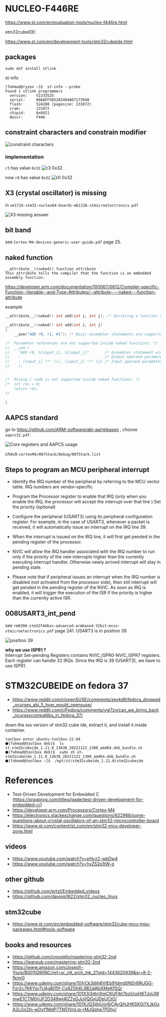 # NUCLEO-F446RE

https://www.st.com/en/evaluation-tools/nucleo-f446re.html

stm32cubeIDE:

https://www.st.com/en/development-tools/stm32cubeide.html

## packages

```shell
sudo dnf install stlink
```

st-info

```shell
[fahmad@ryzen ~]$  st-info --probe
Found 1 stlink programmers
  version:    V2J33S25
  serial:     066AFF505282494867173940
  flash:      524288 (pagesize: 131072)
  sram:       131072
  chipid:     0x0421
  descr:      F446
```

## constraint characters and constrain modifier

![constraint characters](./images/Screenshot_2022-10-22_14-39-20.png)

### implementation

`r3` has value `0x32`
![r3 0x32](./images/Screenshot_2022-10-22_14-47-08.png)

now `r0` has value `0x32`
![r0 0x32](./images/Screenshot_2022-10-22_14-47-59.png)

## X3 (crystal oscillator) is missing

in `um1724-stm32-nucleo64-boards-mb1136-stmicroelectronics.pdf`

![X3 missing answer](./images/Screenshot_2022-10-22_23-12-09.png)

## bit band

see `Cortex-M4-devices-generic-user-guide.pdf` page 25.

## naked function

```shell
__attribute__((naked)) function attribute
This attribute tells the compiler that the function is an embedded assembly function.
```

https://developer.arm.com/documentation/100067/0612/Compiler-specific-Function--Variable--and-Type-Attributes/--attribute----naked---function-attribute

example

```c
__attribute__((naked)) int add(int i, int j); /* Declaring a function with __attribute__((naked)). */

__attribute__((naked)) int add(int i, int j)
{
    __asm("ADD r0, r1, #1"); /* Basic assembler statements are supported. */

/*  Parameter references are not supported inside naked functions: */
//  __asm (
//    "ADD r0, %[input_i], %[input_j]"       /* Assembler statement with parameter references */
//    :                                      /* Output operand parameter */
//    : [input_i] "r" (i), [input_j] "r" (j) /* Input operand parameter */
//    );


/*  Mixing C code is not supported inside naked functions: */
/*  int res = 0;
    return res;
*/

}

```

## AAPCS standard

go to https://github.com/ARM-software/abi-aa/releases , choose `aapcs32.pdf`.

![Core registers and AAPCS usage](./images/Screenshot_2022-10-28_22-05-24.png)

check `cortexM4/007Stack/Debug/007Stack.list`

## Steps to program an MCU peripheral interrupt

- Identify the IRQ number of the peripheral by referring to the MCU vector table. IRQ numbers are vendor-specific

- Program the Processor register to enable that IRQ (only when you enable the IRQ, the processor will accept the interrupt over that line ).Set the priority (optional)

- Configure the peripheral (USART3) using its peripheral configuration register. For example, in the case of USART3, whenever a packet is received, it will automatically issue an interrupt on the IRQ line 39.

- When the interrupt is issued on the IRQ line, it will first get pended in the pending register of the processor.

- NVIC will allow the IRQ handler associated with the IRQ number to run only if the priority of the new interrupts higher than the currently executing interrupt handler. Otherwise newly arrived interrupt will stay in pending state.

- Please note that if peripheral issues an interrupt when the IRQ number is disabled (not activated from the processor side), then still interrupt will get pended in the pending register of the NVIC. As soon as IRQ is enabled, it will trigger the execution of the ISR if the priority is higher than the currently active ISR.

## 008USART3_int_pend

see `rm0390-stm32f446xx-advanced-armbased-32bit-mcus-stmicroelectronics.pdf` page 241. USART3 is in position 39

![position 39](./images/Screenshot_2022-10-29_19-59-57.png)

**why we use ISPR1 ?** \
Interrupt Set-pending Registers contains NVIC_ISPR0-NVIC_ISPR7 registers. Each register can handle 32 IRQs. Since the IRQ is 39 (USART3), we have to use ISPR1.

# STM32CUBEIDE on fedora 37

- https://www.reddit.com/r/openSUSE/comments/zevkd9/fedora_dropped_ncurses_abi_5_how_would_opensuse/
- https://www.reddit.com/r/Fedora/comments/ygl7zy/can_we_bring_back_ncursescompatlibs_in_fedora_37/

down the `deb` version of stm32 cube ide, extract it, and install it inside container.

```shell
toolbox enter ubuntu-toolbox-22.04
⬢[fahmad@toolbox deb]$  ls
st-stm32cubeide_1.11.0_13638_20221122_1308_amd64.deb_bundle.sh
⬢[fahmad@toolbox deb]$  sudo sh st-stm32cubeide_1.11.0_13638_20221122_1308_amd64.deb_bundle.sh
⬢[fahmad@toolbox ~]$  /opt/st/stm32cubeide_1.11.0/stm32cubeide
```

# References

- Test-Driven Development for Embedded C (https://pragprog.com/titles/jgade/test-driven-development-for-embedded-c/)
- https://developer.arm.com/Processors/Cortex-M4
- https://electronics.stackexchange.com/questions/622968/some-questions-about-crystal-oscillators-of-an-stm32-microcontroller-board
- https://www.st.com/content/st_com/en/stm32-mcu-developer-zone.html

## videos

- https://www.youtube.com/watch?v=pHyz2-wbDw4
- https://www.youtube.com/watch?v=hyZS2p1tW-g

## other github

- https://github.com/prtzl/Embedded_videos
- https://github.com/davisjp1822/stm32_nucleo_linux

## stm32cube

- https://www.st.com/en/embedded-software/stm32cube-mcu-mpu-packages.html#tools-software

## books and resources

- https://github.com/cnoviello/mastering-stm32-2nd
- https://leanpub.com/mastering-stm32-2nd
- https://www.amazon.com/Joseph-Yiu/e/B001IQWINC/ref=sr_ntt_srch_lnk_2?qid=1443620939&sr=8-2-fkmr0
- https://www.udemy.com/share/101rCk3@h6VIEb91dmd0NDr6RlJGG-Fzr2c7KKYor7UAgBj15f-Cs6ZDh6L9B2aWqXMeKfSQ/
- https://www.udemy.com/share/101X3i3@rjXmCKUFlkt7bzjUuiH6TJxIJWmwE1CTM0rlJF2D349wt4IZZgGJuVQGxUDpUCtO/
- https://www.udemy.com/share/101XJQ3@jUor6jCAyQHJHKSK0i7XJkGxA2LGn2In-wDvf1MdP7TN51VnLip-rMJQptw7PDhy/
